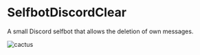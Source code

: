 # SelfbotDiscordClear
A small Discord selfbot that allows the deletion of own messages.




![cactus](https://github.com/Urpagin/SelfbotDiscordClear/assets/72459611/9def68f1-8eac-434b-aee9-2863eb65bafd)
